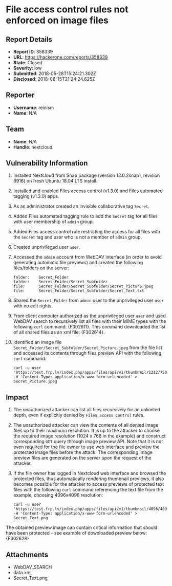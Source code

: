 # File access control rules not enforced on image files

## Report Details
- **Report ID**: 358339
- **URL**: https://hackerone.com/reports/358339
- **State**: Closed
- **Severity**: low
- **Submitted**: 2018-05-28T15:24:21.302Z
- **Disclosed**: 2018-06-15T21:24:24.625Z

## Reporter
- **Username**: reinism
- **Name**: N/A

## Team
- **Name**: N/A
- **Handle**: nextcloud

## Vulnerability Information
1. Installed Nextcloud from Snap package (version 13.0.2snap1, revision 6916) on fresh Ubuntu 18.04 LTS install.
2. Installed and enabled Files access control (v1.3.0) and Files automated tagging (v1.3.0) apps.
3. As an administrator created an invisible collaborative tag `Secret`.
4. Added Files automated tagging rule to add the `Secret` tag for all files with user membership of `admin` group.
5. Added Files access control rule restricting the access for all files with the `Secret` tag and user who is not a member of `admin` group.
6. Created unprivileged user `user`.
7. Accessed the `admin` account from WebDAV interface (in order to avoid generating automatic file previews) and created the following files/folders on the server:

    ```
    folder:    Secret_Folder
    folder:    Secret_Folder/Secret_Subfolder
    file:      Secret_Folder/Secret_Subfolder/Secret_Picture.jpeg
    file:      Secret_Folder/Secret_Subfolder/Secret_Text.txt
    ```
8. Shared the `Secret_Folder` from `admin` user to the unprivileged user `user` with no edit rights.
9. From client computer authorized as the unprivileged user `user` and used WebDAV search to recursively list all files with their MIME types with the following `curl` command: {F302611}. This command downloaded the list of all shared files as an xml file: {F302614}.
10. Identified an image file `Secret_Folder/Secret_Subfolder/Secret_Picture.jpeg` from the file list and accessed its contents through files preview API with the following `curl` command:

    ```
    curl -u user 'https://test.frp.lv/index.php/apps/files/api/v1/thumbnail/1212/750/Secret_Folder/Secret_Subfolder/Secret_Picture.jpeg' -H 'Content-Type: application/x-www-form-urlencoded' > Secret_Picture.jpeg
    ```

## Impact

1. The unauthorized attacker can list all files recursively for an unlimited depth, even if explicitly denied by `Files access control` rules.
2. The unauthorized attacker can view the contents of all denied image files up to their maximum resolution. It is up to the attacker to choose the required image resolution (1024 x 768 in the example) and construct corresponding `GET` query through image preview API. Note that it is not even required for the file owner to use web interface and preview the protected image files before the attack. The corresponding image preview files are generated on the server upon the request of the attacker.
3. If the file owner has logged in Nextcloud web interface and browsed the protected files, thus automatically rendering thumbnail previews, it also becomes possible for the attacker to access previews of protected text files with the following `curl` command referencing the text file from the example, choosing 4096x4096 resolution:

    ```
    curl -u user 'https://test.frp.lv/index.php/apps/files/api/v1/thumbnail/4096/4096/Secret_Folder/Secret_Subfolder/Secret_Text.txt' -H 'Content-Type: application/x-www-form-urlencoded' > Secret_Text.png
    ```
The obtained preview image can contain critical information that should have been protected - see example of downloaded preview below:
{F302628}

## Attachments
- WebDAV_SEARCH
- data.xml
- Secret_Text.png
